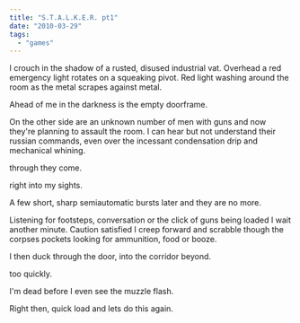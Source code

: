 ```yaml
---
title: "S.T.A.L.K.E.R. pt1"
date: "2010-03-29"
tags: 
  - "games"
---
```


I crouch in the shadow of a rusted, disused industrial vat. Overhead a red emergency light rotates on a squeaking pivot. Red light washing around the room as the metal scrapes against metal.

Ahead of me in the darkness is the empty doorframe.

On the other side are an unknown number of men with guns and now they're planning to assault the room. I can hear but not understand their russian commands, even over the incessant condensation drip and mechanical whining.

through they come.

right into my sights.

A few short, sharp semiautomatic bursts later and they are no more.

Listening for footsteps, conversation or the click of guns being loaded I wait another minute. Caution satisfied I creep forward and scrabble though the corpses pockets looking for ammunition, food or booze.

I then duck through the door, into the corridor beyond.

too quickly.

I'm dead before I even see the muzzle flash.

Right then, quick load and lets do this again.

